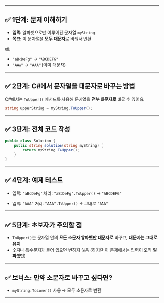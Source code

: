 
---

## ✅ 1단계: 문제 이해하기

* **입력**: 알파벳으로만 이루어진 문자열 `myString`
* **목표**: 이 문자열을 **모두 대문자**로 바꿔서 반환

예:

* `"aBcDeFg"` → `"ABCDEFG"`
* `"AAA"` → `"AAA"` (이미 대문자)

---

## ✅ 2단계: C#에서 문자열을 대문자로 바꾸는 방법

C#에서는 `ToUpper()` 메서드를 사용해 문자열을 **전부 대문자로** 바꿀 수 있어요.

```csharp
string upperString = myString.ToUpper();
```

---

## ✅ 3단계: 전체 코드 작성

```csharp
public class Solution {
    public string solution(string myString) {
        return myString.ToUpper();
    }
}
```

---

## ✅ 4단계: 예제 테스트

* 입력: `"aBcDeFg"`
  처리: `"aBcDeFg".ToUpper()` → `"ABCDEFG"`

* 입력: `"AAA"`
  처리: `"AAA".ToUpper()` → 그대로 `"AAA"`

---

## ✅ 5단계: 초보자가 주의할 점

* `ToUpper()`는 문자열 안의 **모든 소문자 알파벳만 대문자로** 바꾸고, **대문자는 그대로 유지**
* 숫자나 특수문자가 들어 있으면 변하지 않음 (하지만 이 문제에서는 입력이 오직 **알파벳만**)

---

## ✅ 보너스: 만약 소문자로 바꾸고 싶다면?

* `myString.ToLower()` 사용 → 모두 소문자로 변환

---
